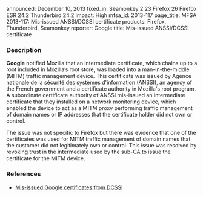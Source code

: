 announced: December 10, 2013
fixed_in: Seamonkey 2.23
          Firefox 26
          Firefox ESR 24.2
          Thunderbird 24.2
impact: High
mfsa_id: 2013-117
page_title: MFSA 2013-117: Mis-issued ANSSI/DCSSI certificate
products: Firefox, Thunderbird, Seamonkey
reporter: Google
title: Mis-issued ANSSI/DCSSI certificate

<h3>Description</h3>

<p><strong>Google</strong> notified Mozilla that an intermediate
certificate, which chains up to a root included in Mozilla’s root store, was
loaded into a man-in-the-middle (MITM) traffic management device. This
certificate was issued by Agence nationale de la sécurité des systèmes
d'information (ANSSI), an agency of the French government and a certificate
authority in Mozilla's root program. A subordinate certificate authority of
ANSSI mis-issued an intermediate certificate that they installed on a network
monitoring device, which enabled the device to act as a MITM proxy
performing traffic management of domain names or IP addresses that the
certificate holder did not own or control.</p>

<p>The issue was not specific to Firefox but there was evidence that one of the
certificates was used for MITM traffic management of domain names that the
customer did not legitimately own or control. This issue was resolved by
revoking trust in the intermediate used by the sub-CA to issue the certificate
for the MITM device.
</p>


<h3>References</h3>

<ul>
  <li><a href="https://bugzilla.mozilla.org/show_bug.cgi?id=946351">
       Mis-issued Google certificates from DCSSI</a></li>
</ul>



